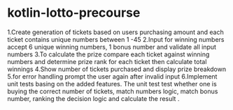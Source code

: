 # kotlin-lotto-precourse
1.Create generation of tickets based on users purchasing amount and each ticket contains unique numbers between 1 -45
2.Input for winning numbers accept 6 unique winning numbers, 1 bonus number and validate all input numbers
3.To calculate the prize compare each ticket against winning numbers and determine prize rank for each ticket then calculate total winnings
4.Show number of tickets purchased and display prize breakdown
5.for error handling prompt the user again after invalid input
6.Implement unit tests basing on the added features. The unit test test whether one is buying the correct number of tickets, match numbers logic, match bonus number, ranking the decision logic and calculate the result .